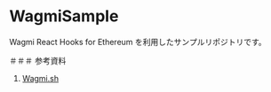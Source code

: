 # WagmiSample
Wagmi React Hooks for Ethereum を利用したサンプルリポジトリです。

＃＃＃ 参考資料
1. [Wagmi.sh](https://wagmi.sh/examples/connect-wallet)
